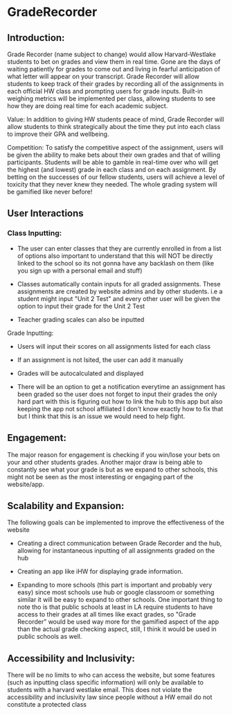 # GradeRecorder

## Introduction:

Grade Recorder (name subject to change) would allow Harvard-Westlake students to bet on grades and view them in real time. Gone are the days of waiting patiently for grades to come out and living in fearful anticipation of what letter will appear on your transcript. Grade Recorder will allow students to keep track of their grades by recording all of the assignments in each official HW class and prompting users for grade inputs. Built-in weighing metrics will be implemented per class, allowing students to see how they are doing real time for each academic subject. 

Value: In addition to giving HW students peace of mind, Grade Recorder will allow students to think strategically about the time they put into each class to improve their GPA and wellbeing.

Competition: To satisfy the competitive aspect of the assignment, users will be given the ability to make bets about their own grades and that of willing participants. Students will be able to gamble in real-time over who will get the highest (and lowest) grade in each class and on each assignment. By betting on the successes of our fellow students, users will achieve a level of toxicity that they never knew they needed. The whole grading system will be gamified like never before!

## User Interactions

### Class Inputting: 
- The user can enter classes that they are currently enrolled in from a list of options also important to understand that this will NOT be directly linked to the school so its not gonna have any backlash on them (like you sign up with a personal email and stuff) 

- Classes automatically contain inputs for all graded assignments. These assignments are created by website admins and by other students. i.e a student might input "Unit 2 Test" and every other user will be given the option to input their grade for the Unit 2 Test

- Teacher grading scales can also be inputted

Grade Inputting:
- Users will input their scores on all assignments listed for each class

- If an assignment is not lsited, the user can add it manually

- Grades will be autocalculated and displayed 

- There will be an option to get a notification everytime an assignment has been graded so the user does not forget to input their grades the only hard part with this is figuring out how to link the hub to this app but also keeping the app not school affiliated I don't know exactly how to fix that but I think that this is an issue we would need to help fight.

## Engagement: 
The major reason for engagement is checking if you win/lose your bets on your and other students grades. Another major draw is being able to constantly see what your grade is but as we expand to other schools, this might not be seen as the most interesting or engaging part of the website/app.

## Scalability and Expansion: 
The following goals can be implemented to improve the effectiveness of the website

-  Creating a direct communication between Grade Recorder and the hub, allowing for instantaneous inputting of all assignments graded on the hub

- Creating an app like iHW for displaying grade information.  

- Expanding to more schools (this part is important and probably very easy) since most schools use hub or google classroom or something similar it will be easy to expand to other schools. One important thing to note tho is that public schools at least in LA require students to have access to their grades at all times like exact grades, so "Grade Recorder" would be used way more for the gamified aspect of the app than the actual grade checking aspect, still, I think it would be used in public schools as well.

## Accessibility and Inclusivity: 
There will be no limits to who can access the website, but some features (such as inputting class specific information) will only be available to students with a harvard westlake email. This does not violate the accessibility and inclusivity law since people without a HW email do not constitute a protected class
